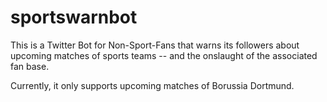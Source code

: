 sportswarnbot
=============

This is a Twitter Bot for Non-Sport-Fans that warns its followers about upcoming 
matches of sports teams -- and the onslaught of the associated fan base.

Currently, it only supports upcoming matches of Borussia Dortmund.


